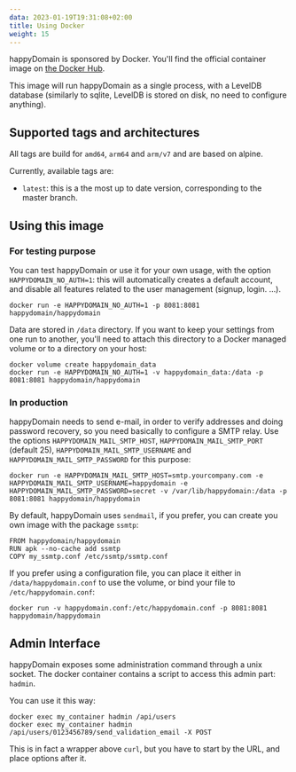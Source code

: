 ```yaml
---
data: 2023-01-19T19:31:08+02:00
title: Using Docker
weight: 15
---
```


happyDomain is sponsored by Docker.
You'll find the official container image on [the Docker Hub](https://hub.docker.com/r/happydomain/happydomain/).

This image will run happyDomain as a single process, with a LevelDB database (similarly to sqlite, LevelDB is stored on disk, no need to configure anything).


## Supported tags and architectures

All tags are build for `amd64`, `arm64` and `arm/v7` and are based on alpine.

Currently, available tags are:

- `latest`: this is a the most up to date version, corresponding to the master branch.

## Using this image

### For testing purpose

You can test happyDomain or use it for your own usage, with the option `HAPPYDOMAIN_NO_AUTH=1`: this will automatically creates a default account, and disable all features related to the user management (signup, login. ...).

```
docker run -e HAPPYDOMAIN_NO_AUTH=1 -p 8081:8081 happydomain/happydomain
```

Data are stored in `/data` directory. If you want to keep your settings from one run to another, you'll need to attach this directory to a Docker managed volume or to a directory on your host:

```
docker volume create happydomain_data
docker run -e HAPPYDOMAIN_NO_AUTH=1 -v happydomain_data:/data -p 8081:8081 happydomain/happydomain
```

### In production

happyDomain needs to send e-mail, in order to verify addresses and doing password recovery, so you need basically to configure a SMTP relay.
Use the options `HAPPYDOMAIN_MAIL_SMTP_HOST`, `HAPPYDOMAIN_MAIL_SMTP_PORT` (default 25), `HAPPYDOMAIN_MAIL_SMTP_USERNAME` and `HAPPYDOMAIN_MAIL_SMTP_PASSWORD` for this purpose:

```
docker run -e HAPPYDOMAIN_MAIL_SMTP_HOST=smtp.yourcompany.com -e HAPPYDOMAIN_MAIL_SMTP_USERNAME=happydomain -e HAPPYDOMAIN_MAIL_SMTP_PASSWORD=secret -v /var/lib/happydomain:/data -p 8081:8081 happydomain/happydomain
```

By default, happyDomain uses `sendmail`, if you prefer, you can create you own image with the package `ssmtp`:

```
FROM happydomain/happydomain
RUN apk --no-cache add ssmtp
COPY my_ssmtp.conf /etc/ssmtp/ssmtp.conf
```

If you prefer using a configuration file, you can place it either in `/data/happydomain.conf` to use the volume, or bind your file to `/etc/happydomain.conf`:

```
docker run -v happydomain.conf:/etc/happydomain.conf -p 8081:8081 happydomain/happydomain
```

## Admin Interface

happyDomain exposes some administration command through a unix socket. The docker container contains a script to access this admin part: `hadmin`.

You can use it this way:

```
docker exec my_container hadmin /api/users
docker exec my_container hadmin /api/users/0123456789/send_validation_email -X POST
```

This is in fact a wrapper above `curl`, but you have to start by the URL, and place options after it.
